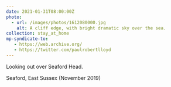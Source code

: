 ```yaml
---
date: 2021-01-31T08:00:00Z
photo:
  - url: /images/photos/1612080000.jpg
    alt: A cliff edge, with bright dramatic sky over the sea.
collection: stay_at_home
mp-syndicate-to:
   - https://web.archive.org/
   - https://twitter.com/paulrobertlloyd
---
```

Looking out over Seaford Head.

Seaford, East Sussex (November 2019)

